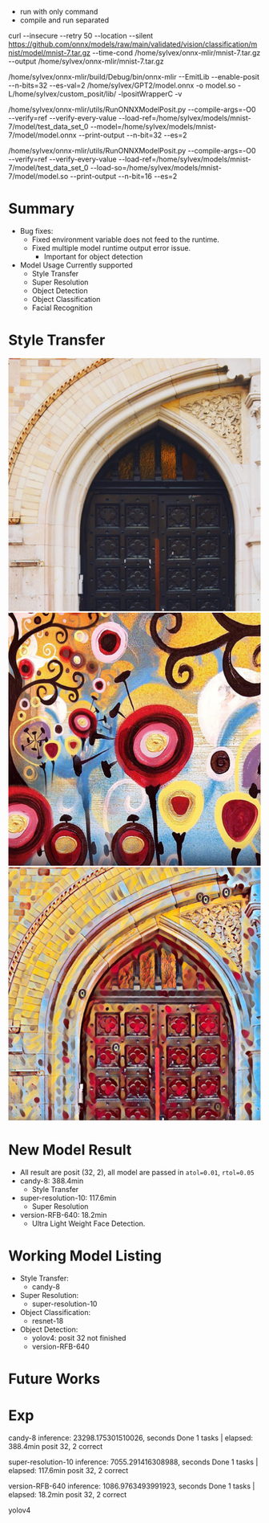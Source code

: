 - run with only command
- compile and run separated

curl --insecure --retry 50 --location --silent https://github.com/onnx/models/raw/main/validated/vision/classification/mnist/model/mnist-7.tar.gz --time-cond /home/sylvex/onnx-mlir/mnist-7.tar.gz --output /home/sylvex/onnx-mlir/mnist-7.tar.gz

/home/sylvex/onnx-mlir/build/Debug/bin/onnx-mlir --EmitLib --enable-posit --n-bits=32 --es-val=2 /home/sylvex/GPT2/model.onnx -o model.so -L/home/sylvex/custom_posit/lib/ -lpositWrapperC -v

 /home/sylvex/onnx-mlir/utils/RunONNXModelPosit.py --compile-args=-O0 --verify=ref --verify-every-value --load-ref=/home/sylvex/models/mnist-7/model/test_data_set_0 --model=/home/sylvex/models/mnist-7/model/model.onnx --print-output --n-bit=32 --es=2

/home/sylvex/onnx-mlir/utils/RunONNXModelPosit.py --compile-args=-O0 --verify=ref --verify-every-value --load-ref=/home/sylvex/models/mnist-7/model/test_data_set_0 --load-so=/home/sylvex/models/mnist-7/model/model.so --print-output --n-bit=16 --es=2

# Summary

- Bug fixes:
	- Fixed environment variable does not feed to the runtime.
	- Fixed multiple model runtime output error issue.
		- Important for object detection
- Model Usage Currently supported
	- Style Transfer
	- Super Resolution
	- Object Detection
	- Object Classification
	- Facial Recognition

# Style Transfer

![](note_image/amber.jpg)
![](note_image/candy.jpg)
![](note_image/amber-candy.jpg)

# New Model Result

- All result are posit (32, 2), all model are passed in  `atol=0.01`, `rtol=0.05`
- candy-8: 388.4min
	- Style Transfer
- super-resolution-10: 117.6min
	- Super Resolution
- version-RFB-640: 18.2min
	- Ultra Light Weight Face Detection.
# Working Model Listing

- Style Transfer:
	- candy-8
- Super Resolution:
	- super-resolution-10
- Object Classification:
	- resnet-18
- Object Detection:
	- yolov4: posit 32 not finished
	- version-RFB-640

# Future Works

# Exp

candy-8
inference: 23298.175301510026, seconds
Done   1 tasks      | elapsed: 388.4min
posit 32, 2 correct

super-resolution-10
inference: 7055.291416308988, seconds
 Done   1 tasks      | elapsed: 117.6min
posit 32, 2 correct

version-RFB-640
inference: 1086.9763493991923, seconds
Done   1 tasks      | elapsed: 18.2min
posit 32, 2 correct

yolov4

